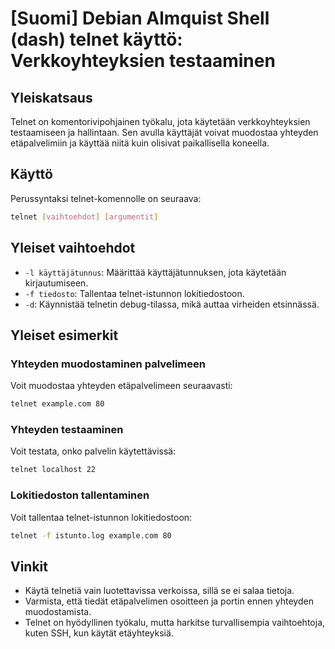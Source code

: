 # [Suomi] Debian Almquist Shell (dash) telnet käyttö: Verkkoyhteyksien testaaminen

## Yleiskatsaus
Telnet on komentorivipohjainen työkalu, jota käytetään verkkoyhteyksien testaamiseen ja hallintaan. Sen avulla käyttäjät voivat muodostaa yhteyden etäpalvelimiin ja käyttää niitä kuin olisivat paikallisella koneella.

## Käyttö
Perussyntaksi telnet-komennolle on seuraava:

```bash
telnet [vaihtoehdot] [argumentit]
```

## Yleiset vaihtoehdot
- `-l käyttäjätunnus`: Määrittää käyttäjätunnuksen, jota käytetään kirjautumiseen.
- `-f tiedosto`: Tallentaa telnet-istunnon lokitiedostoon.
- `-d`: Käynnistää telnetin debug-tilassa, mikä auttaa virheiden etsinnässä.

## Yleiset esimerkit
### Yhteyden muodostaminen palvelimeen
Voit muodostaa yhteyden etäpalvelimeen seuraavasti:

```bash
telnet example.com 80
```

### Yhteyden testaaminen
Voit testata, onko palvelin käytettävissä:

```bash
telnet localhost 22
```

### Lokitiedoston tallentaminen
Voit tallentaa telnet-istunnon lokitiedostoon:

```bash
telnet -f istunto.log example.com 80
```

## Vinkit
- Käytä telnetiä vain luotettavissa verkoissa, sillä se ei salaa tietoja.
- Varmista, että tiedät etäpalvelimen osoitteen ja portin ennen yhteyden muodostamista.
- Telnet on hyödyllinen työkalu, mutta harkitse turvallisempia vaihtoehtoja, kuten SSH, kun käytät etäyhteyksiä.